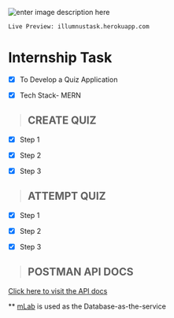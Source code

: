 
  

  

![enter image description here](https://illumnus.com/wp-content/uploads/2018/12/logo-horizontal.png)

  

  

    Live Preview: illumnustask.herokuapp.com
 

# Internship Task

  

  

  

-  [x] To Develop a Quiz Application

  

  

-  [x] Tech Stack- MERN

  

  

  

>  ## CREATE QUIZ

  

  

-  [x] Step 1

  

  

-  [x] Step 2

  

  

-  [x] Step 3

  

  

>  ## ATTEMPT QUIZ

  

  

  

-  [x] Step 1

  

  

-  [x] Step 2

  

  

-  [x] Step 3

  

  

>  ## POSTMAN API DOCS

  

[Click here to visit the API docs](https://documenter.getpostman.com/view/2841700/SWLZfAdz?version=latest)

** [mLab](https://mlab.com/) is used as the Database-as-the-service